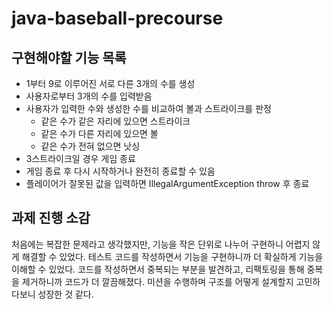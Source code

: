 # java-baseball-precourse
## 구현해야할 기능 목록
- 1부터 9로 이루어진 서로 다른 3개의 수를 생성
- 사용자로부터 3개의 수를 입력받음
- 사용자가 입력한 수와 생성한 수를 비교하여 볼과 스트라이크를 판정
  - 같은 수가 같은 자리에 있으면 스트라이크
  - 같은 수가 다른 자리에 있으면 볼
  - 같은 수가 전혀 없으면 낫싱
- 3스트라이크일 경우 게임 종료
- 게임 종료 후 다시 시작하거나 완전히 종료할 수 있음
- 플레이어가 잘못된 값을 입력하면 IllegalArgumentException throw 후 종료

## 과제 진행 소감
처음에는 복잡한 문제라고 생각했지만, 기능을 작은 단위로 나누어 구현하니 어렵지 않게 해결할 수 있었다.
테스트 코드를 작성하면서 기능을 구현하니까 더 확실하게 기능을 이해할 수 있었다.
코드를 작성하면서 중복되는 부분을 발견하고, 리팩토링을 통해 중복을 제거하니까 코드가 더 깔끔해졌다.
미션을 수행하며 구조를 어떻게 설계할지 고민하다보니 성장한 것 같다.